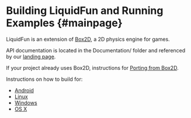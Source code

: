 Building LiquidFun and Running Examples {#mainpage}
=======================================

LiquidFun is an extension of [Box2D](http://box2d.org), a 2D physics engine
for games.

API documentation is located in the Documentation/ folder and referenced
by our [landing page](../../index.html).

If your project already uses Box2D, instructions for
[Porting from Box2D](md__porting_from_box2_d.html).

Instructions on how to build for:
- [Android](md__building_android.html)
- [Linux](md__building_linux.html)
- [Windows](md__building_windows.html)
- [OS X](md__building_o_s_x.html)
